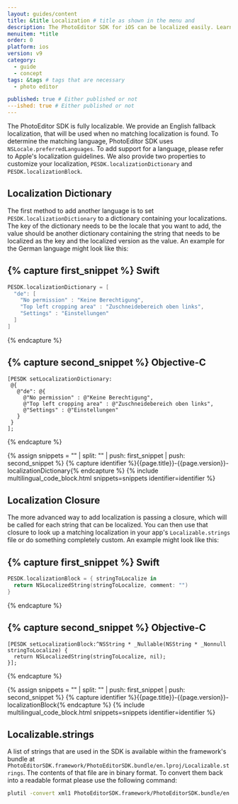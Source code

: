```yaml
---
layout: guides/content
title: &title Localization # title as shown in the menu and
description: The PhotoEditor SDK for iOS can be localized easily. Learn how to quickly set up your editor in the proper language for your target audience.
menuitem: *title
order: 0
platform: ios
version: v9
category:
  - guide
  - concept
tags: &tags # tags that are necessary
  - photo editor

published: true # Either published or not
---ished: true # Either published or not
---
```



The PhotoEditor SDK is fully localizable. We provide an English fallback localization, that will be used when no matching localization is found. To determine the matching language, PhotoEditor SDK uses `NSLocale.preferredLanguages`.
To add support for a language, please refer to Apple's localization guidelines.
We also provide two properties to customize your localization, `PESDK.localizationDictionary` and `PESDK.localizationBlock`.

## Localization Dictionary

The first method to add another language is to set `PESDK.localizationDictionary` to a dictionary containing your localizations. The key of the dictionary needs to be the locale that you want to add, the value should be another dictionary containing the string that needs to be localized as the key and the localized version as the value. An example for the German language might look like this:

{% capture first_snippet %}
Swift
---
```swift
PESDK.localizationDictionary = [
  "de": [
    "No permission" : "Keine Berechtigung",
    "Top left cropping area" : "Zuschneidebereich oben links",
    "Settings" : "Einstellungen"
  ]
]
```
{% endcapture %}

{% capture second_snippet %}
Objective-C
---
```objc
[PESDK setLocalizationDictionary:
 @{
   @"de": @{
     @"No permission" : @"Keine Berechtigung",
     @"Top left cropping area" : @"Zuschneidebereich oben links",
     @"Settings" : @"Einstellungen"
   }
 }
];
```
{% endcapture %}

{% assign snippets = "" | split: "" | push: first_snippet | push: second_snippet %}
{% capture identifier %}{{page.title}}-{{page.version}}-localizationDictionary{% endcapture %}
{% include multilingual_code_block.html snippets=snippets identifier=identifier %}

## Localization Closure

The more advanced way to add localization is passing a closure, which will be called for each string that can be localized. You can then use that closure to look up a matching localization in your app's `Localizable.strings` file or do something completely custom. An example might look like this:

{% capture first_snippet %}
Swift
---
```swift
PESDK.localizationBlock = { stringToLocalize in
  return NSLocalizedString(stringToLocalize, comment: "")
}
```
{% endcapture %}

{% capture second_snippet %}
Objective-C
---
```objc
[PESDK setLocalizationBlock:^NSString * _Nullable(NSString * _Nonnull stringToLocalize) {
  return NSLocalizedString(stringToLocalize, nil);
}];
```
{% endcapture %}

{% assign snippets = "" | split: "" | push: first_snippet | push: second_snippet %}
{% capture identifier %}{{page.title}}-{{page.version}}-localizationBlock{% endcapture %}
{% include multilingual_code_block.html snippets=snippets identifier=identifier %}

## Localizable.strings

A list of strings that are used in the SDK is available within the framework's bundle at `PhotoEditorSDK.framework/PhotoEditorSDK.bundle/en.lproj/Localizable.strings`. The contents of that file are in binary format. To convert them back into a readable format please use the following command:

```bash
plutil -convert xml1 PhotoEditorSDK.framework/PhotoEditorSDK.bundle/en.lproj/Localizable.strings
```
